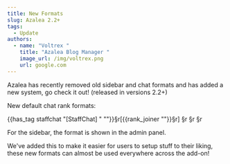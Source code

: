 ```yaml
---
title: New Formats
slug: Azalea 2.2+
tags:
  - Update
authors:
  - name: "Voltrex "
    title: "Azalea Blog Manager "
    image_url: /img/voltrex.png
    url: google.com
---
```

Azalea has recently removed old sidebar and chat formats and has added a new system, go check it out!  (released in versions 2.2+)

New default chat rank formats:

{{has_tag staffchat "<bc>[<nc>StaffChat<bc>] " "<bl>"}}§r<bc>[{{rank_joiner "<drj>"}}§r<bc>] §r<nc><name> §r<bc><dra> §r<mc><msg>

For the sidebar, the format is shown in the admin panel.

We've added this to make it easier for users to setup stuff to their liking, these new formats can almost be used everywhere across the add-on!
